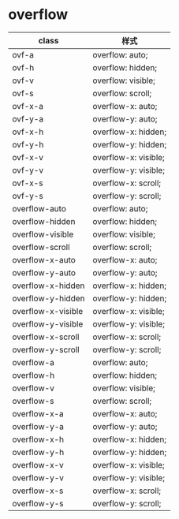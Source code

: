 # overflow

|class							|样式													|
|--									|--														|
|ovf-a|overflow: auto;|
|ovf-h|overflow: hidden;|
|ovf-v|overflow: visible;|
|ovf-s|overflow: scroll;|
|ovf-x-a|overflow-x: auto;|
|ovf-y-a|overflow-y: auto;|
|ovf-x-h|overflow-x: hidden;|
|ovf-y-h|overflow-y: hidden;|
|ovf-x-v|overflow-x: visible;|
|ovf-y-v|overflow-y: visible;|
|ovf-x-s|overflow-x: scroll;|
|ovf-y-s|overflow-y: scroll;|
|overflow-auto|overflow: auto;|
|overflow-hidden|overflow: hidden;|
|overflow-visible|overflow: visible;|
|overflow-scroll|overflow: scroll;|
|overflow-x-auto|overflow-x: auto;|
|overflow-y-auto|overflow-y: auto;|
|overflow-x-hidden|overflow-x: hidden;|
|overflow-y-hidden|overflow-y: hidden;|
|overflow-x-visible|overflow-x: visible;|
|overflow-y-visible|overflow-y: visible;|
|overflow-x-scroll|overflow-x: scroll;|
|overflow-y-scroll|overflow-y: scroll;|
|overflow-a|overflow: auto;|
|overflow-h|overflow: hidden;|
|overflow-v|overflow: visible;|
|overflow-s|overflow: scroll;|
|overflow-x-a|overflow-x: auto;|
|overflow-y-a|overflow-y: auto;|
|overflow-x-h|overflow-x: hidden;|
|overflow-y-h|overflow-y: hidden;|
|overflow-x-v|overflow-x: visible;|
|overflow-y-v|overflow-y: visible;|
|overflow-x-s|overflow-x: scroll;|
|overflow-y-s|overflow-y: scroll;|



